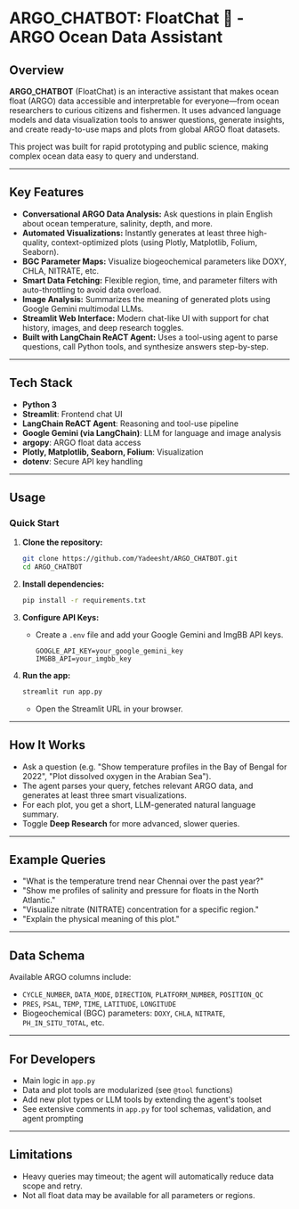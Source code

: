 # ARGO_CHATBOT: FloatChat 🌊 - ARGO Ocean Data Assistant

## Overview

**ARGO_CHATBOT** (FloatChat) is an interactive assistant that makes ocean float (ARGO) data accessible and interpretable for everyone—from ocean researchers to curious citizens and fishermen. It uses advanced language models and data visualization tools to answer questions, generate insights, and create ready-to-use maps and plots from global ARGO float datasets.

This project was built for rapid prototyping and public science, making complex ocean data easy to query and understand.

---

## Key Features

- **Conversational ARGO Data Analysis:** Ask questions in plain English about ocean temperature, salinity, depth, and more.
- **Automated Visualizations:** Instantly generates at least three high-quality, context-optimized plots (using Plotly, Matplotlib, Folium, Seaborn).
- **BGC Parameter Maps:** Visualize biogeochemical parameters like DOXY, CHLA, NITRATE, etc.
- **Smart Data Fetching:** Flexible region, time, and parameter filters with auto-throttling to avoid data overload.
- **Image Analysis:** Summarizes the meaning of generated plots using Google Gemini multimodal LLMs.
- **Streamlit Web Interface:** Modern chat-like UI with support for chat history, images, and deep research toggles.
- **Built with LangChain ReACT Agent:** Uses a tool-using agent to parse questions, call Python tools, and synthesize answers step-by-step.

---

## Tech Stack

- **Python 3**
- **Streamlit**: Frontend chat UI
- **LangChain ReACT Agent**: Reasoning and tool-use pipeline
- **Google Gemini (via LangChain)**: LLM for language and image analysis
- **argopy**: ARGO float data access
- **Plotly, Matplotlib, Seaborn, Folium**: Visualization
- **dotenv**: Secure API key handling

---

## Usage

### Quick Start

1. **Clone the repository:**
    ```bash
    git clone https://github.com/Yadeesht/ARGO_CHATBOT.git
    cd ARGO_CHATBOT
    ```

2. **Install dependencies:**
    ```bash
    pip install -r requirements.txt
    ```

3. **Configure API Keys:**
    - Create a `.env` file and add your Google Gemini and ImgBB API keys.
      ```
      GOOGLE_API_KEY=your_google_gemini_key
      IMGBB_API=your_imgbb_key
      ```

4. **Run the app:**
    ```bash
    streamlit run app.py
    ```
    - Open the Streamlit URL in your browser.

---

## How It Works

- Ask a question (e.g. "Show temperature profiles in the Bay of Bengal for 2022", "Plot dissolved oxygen in the Arabian Sea").
- The agent parses your query, fetches relevant ARGO data, and generates at least three smart visualizations.
- For each plot, you get a short, LLM-generated natural language summary.
- Toggle **Deep Research** for more advanced, slower queries.

---

## Example Queries

- "What is the temperature trend near Chennai over the past year?"
- "Show me profiles of salinity and pressure for floats in the North Atlantic."
- "Visualize nitrate (NITRATE) concentration for a specific region."
- "Explain the physical meaning of this plot."

---

## Data Schema

Available ARGO columns include:

- `CYCLE_NUMBER`, `DATA_MODE`, `DIRECTION`, `PLATFORM_NUMBER`, `POSITION_QC`
- `PRES`, `PSAL`, `TEMP`, `TIME`, `LATITUDE`, `LONGITUDE`
- Biogeochemical (BGC) parameters: `DOXY`, `CHLA`, `NITRATE`, `PH_IN_SITU_TOTAL`, etc.

---

## For Developers

- Main logic in `app.py`
- Data and plot tools are modularized (see `@tool` functions)
- Add new plot types or LLM tools by extending the agent's toolset
- See extensive comments in `app.py` for tool schemas, validation, and agent prompting

---

## Limitations

- Heavy queries may timeout; the agent will automatically reduce data scope and retry.
- Not all float data may be available for all parameters or regions.
